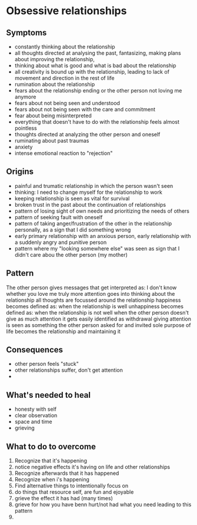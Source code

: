 # Obsessive relationships

## Symptoms
- constantly thinking about the relationship
- all thoughts directed at analysing the past, fantasizing, making plans about improving the relationship,
- thinking about what is good and what is bad about the relationship
- all creativity is bound up with the relationship, leading to lack of movement and direction in the rest of life
- rumination about the relationship
- fears about the relationship ending or the other person not loving me anymore
- fears about not being seen and understood
- fears about not being seen with the care and commitment
- fear about being misinterpreted
- everything that doesn't have to do with the relationship feels almost pointless
- thoughts directed at analyzing the other person and oneself
- ruminating about past traumas
- anxiety
- intense emotional reaction to "rejection"

## Origins
- painful and trumatic relationship in which the person wasn't seen
- thinking: I need to change myself for the relationship to work
- keeping relationship is seen as vital for survival
- broken trust in the past about the continuation of relationships
- pattern of losing sight of own needs and prioritizing the needs of others
- pattern of seeking fault with oneself
- pattern of taking anger/frustration of the other in the relationship personally, as a sign that I did something wrong
- early primary relationship with an anxious person, early relationship with a suddenly angry and punitive person
- pattern where my "looking somewhere else" was seen as sign that I didn't care abou the other person (my mother)

## Pattern
The other person gives messages that get interpreted as: I don't know whether you love me truly
more attention goes into thinking about the relationship
all thoughts are focussed around the relationship
happiness becomes defined as: when the relationship is well
unhappiness becomes defined as: when the relationship is not well
when the other person doesn't give as much attention it gets easily identified as withdrawal
giving attention is seen as something the other person asked for and invited
sole purpose of life becomes the relationship and maintaining it

## Consequences
- other person feels "stuck"
- other relationships suffer, don't get attention
- 

## What's needed to heal
- honesty with self
- clear observation
- space and time
- grieving

## What to do to overcome
1. Recognize that it's happening
2. notice negative effects it's having on life and other relationships
3. Recognize afterwards that it has happened
4. Recognize when i's happening
5. Find alternative things to intentionally focus on
6. do things that resource self, are fun and ejoyable
7. grieve the effect it has had (many times)
8. grieve for how you have benn hurt/not had what you need leading to this pattern
9. 
